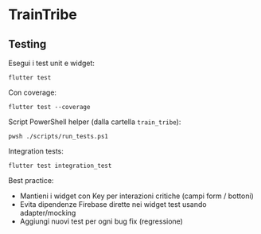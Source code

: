 # TrainTribe

## Testing

Esegui i test unit e widget:

```
flutter test
```

Con coverage:

```
flutter test --coverage
```

Script PowerShell helper (dalla cartella `train_tribe`):

```
pwsh ./scripts/run_tests.ps1
```

Integration tests:

```
flutter test integration_test
```

Best practice:
- Mantieni i widget con Key per interazioni critiche (campi form / bottoni)
- Evita dipendenze Firebase dirette nei widget test usando adapter/mocking
- Aggiungi nuovi test per ogni bug fix (regressione)